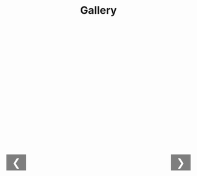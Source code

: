 <style>
    h1 {
        text-align: center;
        margin-bottom: 1px;
    }

    .gallery {
        display: flex;
        flex-direction: column;
        align-items: center;
    }

    .gallery-thumbnails {
        display: flex;
        justify-content: start;
        gap: 10px;
        overflow-x: auto;
        white-space: nowrap;
        width: 100%;
        padding: 1px;
        box-sizing: border-box;
        min-height: 120px;
        scroll-behavior: smooth;
    }

    .thumbnail-container {
        display: inline-block;
        cursor: pointer;
        position: relative;
        transition: transform 0.3s;
    }

    .thumbnail-container img {
        max-width: 150px;
        max-height: 100px;
        width: auto;
        height: auto;
        border: 2px solid transparent;
        transition: transform 0.3s;
    }

    .thumbnail-container.active img {
        transform: scale(1.15);
        border-color: #2196F3;
        box-shadow: 0 4px 8px rgba(0,0,0,0.2);
    }

    .gallery-main {
        width: 100%;
        max-width: 100%;
        text-align: center;
        position: relative;
        margin-top: 20px;
        min-height: 500px;
    }

    .gallery-main img {
        max-width: 100%;
        max-height: 80vh;
        height: auto;
        border: none;
        transition: opacity 500ms ease-in-out; /* 缩短过渡时间 */
    }

    .gallery-nav {
        position: absolute;
        top: 50%;
        transform: translateY(-50%);
        background-color: rgba(0, 0, 0, 0.5);
        color: white;
        border: none;
        font-size: 2em;
        padding: 5px 15px;
        cursor: pointer;
        z-index: 1;
    }

    .gallery-nav.left { left: 5px; }
    .gallery-nav.right { right: 5px; }
</style>

<div class="gallery">
    <h1>Gallery</h1>
    <div class="gallery-thumbnails" id="thumbnailContainer"></div>
    <div class="gallery-main">
        <button class="gallery-nav left" onclick="showPreviousImage()">&#10094;</button>
        <img src="" alt="Main Image" id="mainImage" style="opacity:0;">
        <button class="gallery-nav right" onclick="showNextImage()">&#10095;</button>
    </div>
</div>

<script>
let currentIndex = 0;
let autoSwitchInterval;
const imageBasePath = '/images/';
const imageFiles = [
    '清远漂流.jpg',
    '冬至.jpg',
    '石门.jpg',
    '石门1.jpg',
    '石门2.jpg',
    '石门音乐.jpg',
    '红林花海.jpg',
    '羽毛球赛.jpg',
    '课题组合照.jpg',
    '毕业典礼合照.jpg',
    '龙林毕业聚餐.jpg',
    '大南山_1.jpg',
    '大南山_2.jpg',
    '大南山_3.jpg',
    '大南山_4.jpg',
    '大南山_5.jpg',
    '大南山_6.jpg'
];

// **每张图片单独添加 `?fm=webp`**
const images = imageFiles.map(fileName => ({
    src: `${imageBasePath}${fileName}?fm=webp`,
    alt: fileName.replace(/_/g, ' ').replace(/\..+$/, '')
}));

const images = imageFiles.map(fileName => ({
    src: `${imageBasePath}${fileName}`,
    alt: fileName.replace(/_/g, ' ').replace(/\..+$/, '')
}));

// 图片预加载函数
function preloadImages() {
    images.forEach(imgData => {
        const img = new Image();
        img.src = imgData.src;
    });
}

function generateThumbnails() {
    const container = document.getElementById('thumbnailContainer');
    container.innerHTML = '';
    images.forEach((img, index) => {
        const thumbnail = document.createElement('div');
        thumbnail.className = 'thumbnail-container';
        // 添加loading="lazy"属性进行懒加载
        thumbnail.innerHTML = `<img loading="lazy" src="${img.src}" alt="Thumbnail ${img.alt}">`;
        thumbnail.onclick = () => showImage(index, true);
        container.appendChild(thumbnail);
    });
}

function updateActiveThumbnail(index) {
    const thumbnails = document.querySelectorAll('.thumbnail-container');
    thumbnails.forEach((container, i) => {
        container.classList.toggle('active', i === index);
    });
    scrollThumbnailIntoView(index);
}

function scrollThumbnailIntoView(index) {
    const container = document.getElementById('thumbnailContainer');
    const thumbnails = document.querySelectorAll('.thumbnail-container');
    if (thumbnails[index]) {
        const thumbnail = thumbnails[index];
        const containerRect = container.getBoundingClientRect();
        const thumbnailRect = thumbnail.getBoundingClientRect();
        container.scrollLeft += (thumbnailRect.left - containerRect.left) - (container.clientWidth / 2) + (thumbnail.clientWidth / 2);
    }
}

async function showImage(index, quick = false) {
    if (index < 0 || index >= images.length) return;
    const mainImage = document.getElementById('mainImage');
    mainImage.style.transition = `opacity ${quick ? 300 : 500}ms`; // 根据需要调整动画时长
    mainImage.style.opacity = 0;
    // 加载图片时利用缓存
    const actualSrc = await new Promise(resolve => {
        const img = new Image();
        img.src = images[index].src;
        img.onload = () => resolve(img.src);
        img.onerror = () => resolve('/images/fallback.jpg');
    });
    setTimeout(() => {
        mainImage.src = actualSrc;
        mainImage.alt = images[index].alt;
        mainImage.style.opacity = 1;
        currentIndex = index;
        updateActiveThumbnail(index);
    }, quick ? 300 : 500);
    resetAutoSwitch();
}

function showNextImage() {
    currentIndex = (currentIndex + 1) % images.length;
    showImage(currentIndex, true);
}

function showPreviousImage() {
    currentIndex = (currentIndex - 1 + images.length) % images.length;
    showImage(currentIndex, true);
}

function resetAutoSwitch() {
    clearInterval(autoSwitchInterval);
    autoSwitchInterval = setInterval(showNextImage, 5000);
}

document.addEventListener('keydown', (e) => {
    if (e.key === 'ArrowLeft') showPreviousImage();
    if (e.key === 'ArrowRight') showNextImage();
});

document.addEventListener('DOMContentLoaded', () => {
    generateThumbnails();
    preloadImages(); // 页面加载时预先加载所有图片
    if (images.length > 0) {
        showImage(0, false);
    }
});
</script>
